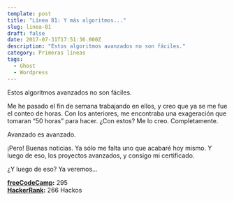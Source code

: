 ```yaml
---
template: post
title: "Línea 81: Y más algoritmos..."
slug: linea-81
draft: false
date: 2017-07-31T17:51:36.000Z
description: "Estos algoritmos avanzados no son fáciles."
category: Primeras líneas
tags:
  - Ghost
  - Wordpress
---
```

Estos algoritmos avanzados no son fáciles.

 Me he pasado el fin de semana trabajando en ellos, y creo que ya se me fue el conteo de horas. Con los anteriores, me encontraba una exageración que tomaran “50 horas” para hacer. ¿Con estos? Me lo creo. Completamente.

 Avanzado es avanzado.

 ¡Pero! Buenas noticias. Ya sólo me falta uno que acabaré hoy mismo. Y luego de eso, los proyectos avanzados, y consigo mi certificado.

 ¿Y luego de eso? Ya veremos…

 **[freeCodeCamp](https://www.freecodecamp.com/):** 295  
 **[HackerRank](https://www.hackerrank.com/):** 266 Hackos

 